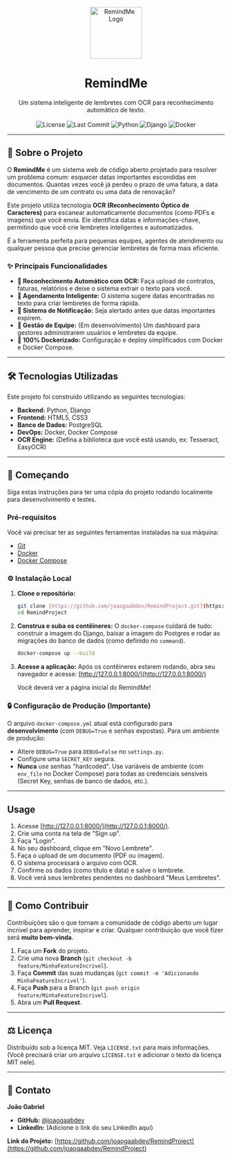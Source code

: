 
<p align="center">
  <img src="httpsT://raw.githubusercontent.com/joaogaabdev/RemindProject/main/app/static/assets/images/Favicon.png" alt="RemindMe Logo" width="120">
</p>

<h1 align="center">RemindMe</h1>

<p align="center">
  Um sistema inteligente de lembretes com OCR para reconhecimento automático de texto.
  <br />
  <br />
  <img src="https://img.shields.io/github/license/joaogaabdev/RemindProject" alt="License">
  <img src="https://img.shields.io/github/last-commit/joaogaabdev/RemindProject" alt="Last Commit">
  <img src="https://img.shields.io/badge/Python-3.9-blue.svg" alt="Python">
  <img src="https://img.shields.io/badge/Django-3.2-darkgreen.svg" alt="Django">
  <img src="https://img.shields.io/badge/Docker-blue" alt="Docker">
</p>

---

## 📖 Sobre o Projeto

O **RemindMe** é um sistema web de código aberto projetado para resolver um problema comum: esquecer datas importantes escondidas em documentos. Quantas vezes você já perdeu o prazo de uma fatura, a data de vencimento de um contrato ou uma data de renovação?

Este projeto utiliza tecnologia **OCR (Reconhecimento Óptico de Caracteres)** para escanear automaticamente documentos (como PDFs e imagens) que você envia. Ele identifica datas e informações-chave, permitindo que você crie lembretes inteligentes e automatizados.

É a ferramenta perfeita para pequenas equipes, agentes de atendimento ou qualquer pessoa que precise gerenciar lembretes de forma mais eficiente.

### ✨ Principais Funcionalidades

* **📄 Reconhecimento Automático com OCR:** Faça upload de contratos, faturas, relatórios e deixe o sistema extrair o texto para você.
* **🤖 Agendamento Inteligente:** O sistema sugere datas encontradas no texto para criar lembretes de forma rápida.
* **🔔 Sistema de Notificação:** Seja alertado antes que datas importantes expirem.
* **👥 Gestão de Equipe:** (Em desenvolvimento) Um dashboard para gestores administrarem usuários e lembretes da equipe.
* **🐳 100% Dockerizado:** Configuração e deploy simplificados com Docker e Docker Compose.

---

## 🛠️ Tecnologias Utilizadas

Este projeto foi construído utilizando as seguintes tecnologias:

* **Backend:** Python, Django
* **Frontend:** HTML5, CSS3
* **Banco de Dados:** PostgreSQL
* **DevOps:** Docker, Docker Compose
* **OCR Engine:** (Defina a biblioteca que você está usando, ex: Tesseract, EasyOCR)

---

## 🚀 Começando

Siga estas instruções para ter uma cópia do projeto rodando localmente para desenvolvimento e testes.

### Pré-requisitos

Você vai precisar ter as seguintes ferramentas instaladas na sua máquina:
* [Git](https://git-scm.com/)
* [Docker](https://www.docker.com/products/docker-desktop/)
* [Docker Compose](https://docs.docker.com/compose/install/)

### ⚙️ Instalação Local

1.  **Clone o repositório:**
    ```bash
    git clone [https://github.com/joaogaabdev/RemindProject.git](https://github.com/joaogaabdev/RemindProject.git)
    cd RemindProject
    ```

2.  **Construa e suba os contêineres:**
    O `docker-compose` cuidará de tudo: construir a imagem do Django, baixar a imagem do Postgres e rodar as migrações do banco de dados (como definido no `command`).

    ```bash
    docker-compose up --build
    ```

3.  **Acesse a aplicação:**
    Após os contêineres estarem rodando, abra seu navegador e acesse:
    [http://127.0.0.1:8000/](http://127.0.0.1:8000/)

    Você deverá ver a página inicial do RemindMe!

### 🔒 Configuração de Produção (Importante)

O arquivo `docker-compose.yml` atual está configurado para **desenvolvimento** (com `DEBUG=True` e senhas expostas). Para um ambiente de produção:

* Altere `DEBUG=True` para `DEBUG=False` no `settings.py`.
* Configure uma `SECRET_KEY` segura.
* **Nunca** use senhas "hardcoded". Use variáveis de ambiente (com `env_file` no Docker Compose) para todas as credenciais sensíveis (Secret Key, senhas de banco de dados, etc.).

---

## Usage

1.  Acesse [http://127.0.0.1:8000/](http://127.0.0.1:8000/).
2.  Crie uma conta na tela de "Sign up".
3.  Faça "Login".
4.  No seu dashboard, clique em "Novo Lembrete".
5.  Faça o upload de um documento (PDF ou imagem).
6.  O sistema processará o arquivo com OCR.
7.  Confirme os dados (como título e data) e salve o lembrete.
8.  Você verá seus lembretes pendentes no dashboard "Meus Lembretes".

---

## 🤝 Como Contribuir

Contribuições são o que tornam a comunidade de código aberto um lugar incrível para aprender, inspirar e criar. Qualquer contribuição que você fizer será **muito bem-vinda**.

1.  Faça um **Fork** do projeto.
2.  Crie uma nova **Branch** (`git checkout -b feature/MinhaFeatureIncrivel`).
3.  Faça **Commit** das suas mudanças (`git commit -m 'Adicionando MinhaFeatureIncrivel'`).
4.  Faça **Push** para a Branch (`git push origin feature/MinhaFeatureIncrivel`).
5.  Abra um **Pull Request**.

---

## ⚖️ Licença

Distribuído sob a licença MIT. Veja `LICENSE.txt` para mais informações.
(Você precisará criar um arquivo `LICENSE.txt` e adicionar o texto da licença MIT nele).

---

## 👤 Contato

**João Gabriel**
* **GitHub:** [@joaogaabdev](https://github.com/joaogaabdev)
* **LinkedIn:** (Adicione o link do seu LinkedIn aqui)

**Link do Projeto:** [https://github.com/joaogaabdev/RemindProject](https://github.com/joaogaabdev/RemindProject)
